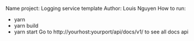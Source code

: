 Name project: Logging service template
Author: Louis Nguyen
How to run:
+ yarn
+ yarn build
+ yarn start
Go to http://yourhost:yourport/api/docs/v1/ to see all docs api
